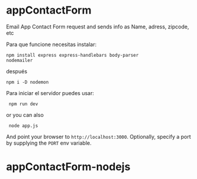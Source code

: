 # appContactForm
Email App Contact Form request and sends info as Name, adress, zipcode, etc

Para que funcione necesitas instalar:

<code>npm install express express-handlebars body-parser nodemailer</code>

después

<code>npm i -D nodemon</code>

Para iniciar el servidor puedes usar:

<code> npm run dev </code>

or you can also

<code> node app.js </code>

And point your browser to `http://localhost:3000`. Optionally, specify
a port by supplying the `PORT` env variable.
# appContactForm-nodejs
